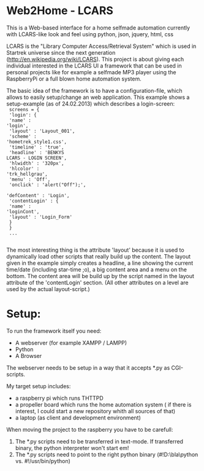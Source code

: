 Web2Home - LCARS
================

This is a Web-based interface for a home selfmade automation currently with LCARS-like look and feel using python, json, jquery, html, css 

LCARS is the "Library Computer Access/Retrieval System" which is used in Startrek universe since the next generation (http://en.wikipedia.org/wiki/LCARS).
This project is about giving each individual interested in the LCARS UI a framework that can be used in personal projects like for example a selfmade MP3 player using the RaspberryPi or a full blown home automation system.

The basic idea of the framework is to have a configuration-file, which allows to easily setup/change an web application.
This example shows a setup-example (as of 24.02.2013) which describes a login-screen:<br>
<code>
      screens = {<br>
        'login': {<br>
          'name'       : 'login',<br>
          'layout'     : 'Layout_001',<br>
          'scheme'     : 'hometrek_style1.css',<br>
          'timeline'   : 'true',<br>
          'headline'   : 'BENKYS LCARS - LOGIN SCREEN',<br>
          'hlwidth'    : '320px',<br>
          'hlcolor'    : 'trk_hellgrau',<br>
          'menu'       : 'Off',<br>
          'onclick'    : 'alert("Off");',<br>
          'defContent' : 'Login',<br>
          'contentLogin' : {<br>
            'name'       : 'loginCont',<br>
            'layout'     : 'Login_Form'<br>
          }<br>
        }<br>
        ...<br>
</code>

The most interesting thing is the attribute 'layout' because it is used to dynamically load other scripts that really build up the content. The layout given in the example simply creates a headline, a line showing the current time/date (including star-time ;o), a big content area and a menu on the bottom. The content area will be build up by the script named in the layout attribute of the 'contentLogin' section.
(All other attributes on a level are used by the actual layout-script.)

Setup:
======
To run the framework itself you need:
* A webserver (for example XAMPP / LAMPP)
* Python
* A Browser

The webserver needs to be setup in a way that it accepts *.py as CGI-scripts.

My target setup includes:
* a raspberry pi which runs THTTPD
* a propeller board which runs the home automation system ( if there is interest, I could start a new repository whith all sources of that)
* a laptop (as client and development environment)

When moving the project to the raspberry you have to be carefull:
1. The *.py scripts need to be transferred in text-mode. If transferred binary, the python interpreter won't start em!
2. The *.py scripts need to point to the right python binary (#!D:\bla\python vs. #!/usr/bin/python)
